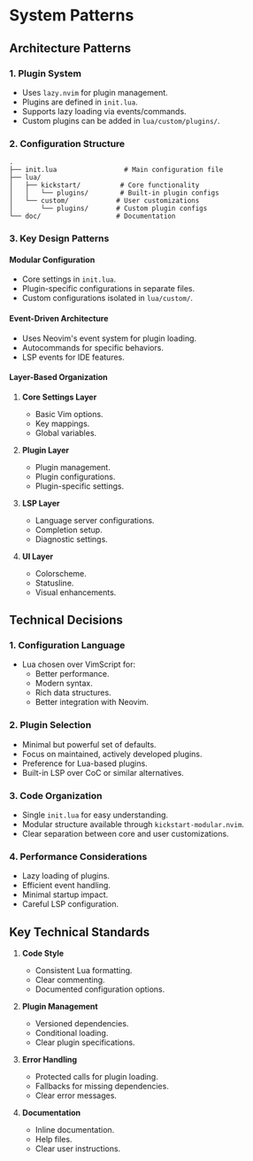 # System Patterns

## Architecture Patterns

### 1. Plugin System
- Uses `lazy.nvim` for plugin management.
- Plugins are defined in `init.lua`.
- Supports lazy loading via events/commands.
- Custom plugins can be added in `lua/custom/plugins/`.

### 2. Configuration Structure
```
.
├── init.lua                 # Main configuration file
├── lua/
│   ├── kickstart/          # Core functionality
│   │   └── plugins/        # Built-in plugin configs
│   └── custom/            # User customizations
│       └── plugins/       # Custom plugin configs
└── doc/                   # Documentation
```

### 3. Key Design Patterns

#### Modular Configuration
- Core settings in `init.lua`.
- Plugin-specific configurations in separate files.
- Custom configurations isolated in `lua/custom/`.

#### Event-Driven Architecture
- Uses Neovim's event system for plugin loading.
- Autocommands for specific behaviors.
- LSP events for IDE features.

#### Layer-Based Organization
1. **Core Settings Layer**
   - Basic Vim options.
   - Key mappings.
   - Global variables.

2. **Plugin Layer**
   - Plugin management.
   - Plugin configurations.
   - Plugin-specific settings.

3. **LSP Layer**
   - Language server configurations.
   - Completion setup.
   - Diagnostic settings.

4. **UI Layer**
   - Colorscheme.
   - Statusline.
   - Visual enhancements.

## Technical Decisions

### 1. Configuration Language
- Lua chosen over VimScript for:
  - Better performance.
  - Modern syntax.
  - Rich data structures.
  - Better integration with Neovim.

### 2. Plugin Selection
- Minimal but powerful set of defaults.
- Focus on maintained, actively developed plugins.
- Preference for Lua-based plugins.
- Built-in LSP over CoC or similar alternatives.

### 3. Code Organization
- Single `init.lua` for easy understanding.
- Modular structure available through `kickstart-modular.nvim`.
- Clear separation between core and user customizations.

### 4. Performance Considerations
- Lazy loading of plugins.
- Efficient event handling.
- Minimal startup impact.
- Careful LSP configuration.

## Key Technical Standards

1. **Code Style**
   - Consistent Lua formatting.
   - Clear commenting.
   - Documented configuration options.

2. **Plugin Management**
   - Versioned dependencies.
   - Conditional loading.
   - Clear plugin specifications.

3. **Error Handling**
   - Protected calls for plugin loading.
   - Fallbacks for missing dependencies.
   - Clear error messages.

4. **Documentation**
   - Inline documentation.
   - Help files.
   - Clear user instructions.